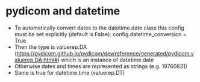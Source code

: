# pydicom and datetime
- To automatically convert dates to the datetime.date class this config must be set explicitly (default is False): config.datetime_conversion = True
- Then the type is valuerep.DA (https://pydicom.github.io/pydicom/dev/reference/generated/pydicom.valuerep.DA.html#) which is an instance of datetime.date
- Otherwise dates and times are represented as strings (e.g. 19760831)
- Same is true for datetime.time (valuerep.DT)

